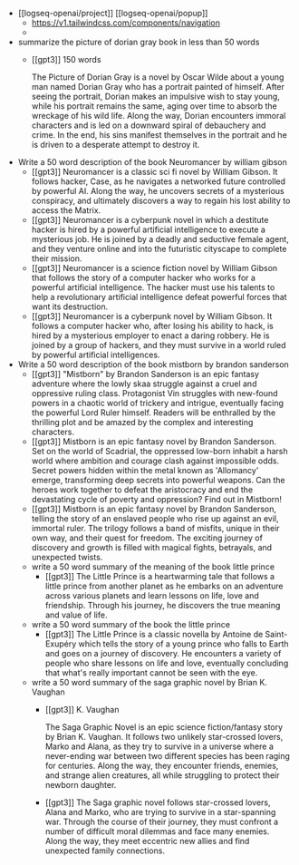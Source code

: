 - [[logseq-openai/project]] [[logseq-openai/popup]]
	- https://v1.tailwindcss.com/components/navigation
	-
- summarize the picture of dorian gray book in less than 50 words
	- [[gpt3]] 150 words
	  
	  The Picture of Dorian Gray is a novel by Oscar Wilde about a young man named Dorian Gray who has a portrait painted of himself. After seeing the portrait, Dorian makes an impulsive wish to stay young, while his portrait remains the same, aging over time to absorb the wreckage of his wild life. Along the way, Dorian encounters immoral characters and is led on a downward spiral of debauchery and crime. In the end, his sins manifest themselves in the portrait and he is driven to a desperate attempt to destroy it.
- Write a 50 word description of the book Neuromancer by william gibson
	- [[gpt3]] Neuromancer is a classic sci fi novel by William Gibson. It follows hacker, Case, as he navigates a networked future controlled by powerful AI. Along the way, he uncovers secrets of a mysterious conspiracy, and ultimately discovers a way to regain his lost ability to access the Matrix.
	- [[gpt3]] Neuromancer is a cyberpunk novel in which a destitute hacker is hired by a powerful artificial intelligence to execute a mysterious job. He is joined by a deadly and seductive female agent, and they venture online and into the futuristic cityscape to complete their mission.
	- [[gpt3]] Neuromancer is a science fiction novel by William Gibson that follows the story of a computer hacker who works for a powerful artificial intelligence. The hacker must use his talents to help a revolutionary artificial intelligence defeat powerful forces that want its destruction.
	- [[gpt3]] Neuromancer is a cyberpunk novel by William Gibson. It follows a computer hacker who, after losing his ability to hack, is hired by a mysterious employer to enact a daring robbery. He is joined by a group of hackers, and they must survive in a world ruled by powerful artificial intelligences.
- Write a 50 word description of the book mistborn by brandon sanderson
	- [[gpt3]] "Mistborn" by Brandon Sanderson is an epic fantasy adventure where the lowly skaa struggle against a cruel and oppressive ruling class. Protagonist Vin struggles with new-found powers in a chaotic world of trickery and intrigue, eventually facing the powerful Lord Ruler himself. Readers will be enthralled by the thrilling plot and be amazed by the complex and interesting characters.
	- [[gpt3]] Mistborn is an epic fantasy novel by Brandon Sanderson. Set on the world of Scadrial, the oppressed low-born inhabit a harsh world where ambition and courage clash against impossible odds. Secret powers hidden within the metal known as 'Allomancy' emerge, transforming deep secrets into powerful weapons. Can the heroes work together to defeat the aristocracy and end the devastating cycle of poverty and oppression? Find out in Mistborn!
	- [[gpt3]] Mistborn is an epic fantasy novel by Brandon Sanderson, telling the story of an enslaved people who rise up against an evil, immortal ruler. The trilogy follows a band of misfits, unique in their own way, and their quest for freedom. The exciting journey of discovery and growth is filled with magical fights, betrayals, and unexpected twists.
	- write a 50 word summary of the meaning of the book little prince
		- [[gpt3]] The Little Prince is a heartwarming tale that follows a little prince from another planet as he embarks on an adventure across various planets and learn lessons on life, love and friendship. Through his journey, he discovers the true meaning and value of life.
	- write a 50 word summary of the book the little prince
		- [[gpt3]] The Little Prince is a classic novella by Antoine de Saint-Exupéry which tells the story of a young prince who falls to Earth and goes on a journey of discovery. He encounters a variety of people who share lessons on life and love, eventually concluding that what's really important cannot be seen with the eye.
	- write a 50 word summary of the saga graphic novel by Brian K. Vaughan
		- [[gpt3]] K. Vaughan
		  
		  The Saga Graphic Novel is an epic science fiction/fantasy story by Brian K. Vaughan. It follows two unlikely star-crossed lovers, Marko and Alana, as they try to survive in a universe where a never-ending war between two different species has been raging for centuries. Along the way, they encounter friends, enemies, and strange alien creatures, all while struggling to protect their newborn daughter.
		- [[gpt3]] The Saga graphic novel follows star-crossed lovers, Alana and Marko, who are trying to survive in a star-spanning war. Through the course of their journey, they must confront a number of difficult moral dilemmas and face many enemies. Along the way, they meet eccentric new allies and find unexpected family connections.